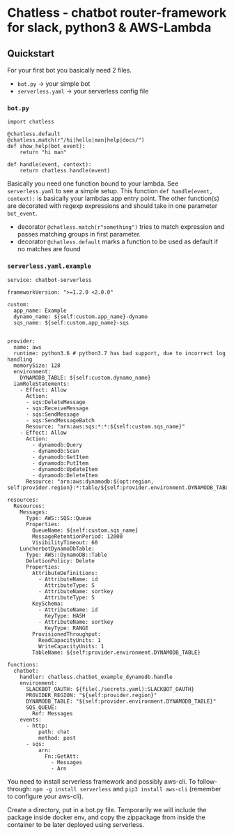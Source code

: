 # Chatless - chatbot router-framework for slack, python3 & AWS-Lambda

## Quickstart

For your first bot you basically need 2 files.
* `bot.py` -> your simple bot
* `serverless.yaml` -> your serverless config file

### `bot.py`
```
import chatless

@chatless.default
@chatless.match(r"/hi|hello|man|help|docs/")
def show_help(bot_event):
    return "hi man"

def handle(event, context):
    return chatless.handle(event)
```

Basically you need one function bound to your lambda.
See `serverless.yaml` to see a simple setup.
This function `def handle(event, context):` is basically your lambdas app entry point.
The other function(s) are decorated with regexp expressions and should take in one parameter `bot_event`.
* decorator `@chatless.match(r"something")` tries to match expression and passes matching groups in first parameter.
* decorator `@chatless.default` marks a function to be used as default if no matches are found

### `serverless.yaml.example`
```
service: chatbot-serverless

frameworkVersion: ">=1.2.0 <2.0.0"

custom:
  app_name: Example
  dynamo_name: ${self:custom.app_name}-dynamo
  sqs_name: ${self:custom.app_name}-sqs


provider:
  name: aws
  runtime: python3.6 # python3.7 has bad support, due to incorrect log handling
  memorySize: 128
  environment:
    DYNAMODB_TABLE: ${self:custom.dynamo_name}
  iamRoleStatements:
    - Effect: Allow
      Action:
      - sqs:DeleteMessage
      - sqs:ReceiveMessage
      - sqs:SendMessage
      - sqs:SendMessageBatch
      Resource: "arn:aws:sqs:*:*:${self:custom.sqs_name}" 
    - Effect: Allow
      Action:
        - dynamodb:Query
        - dynamodb:Scan
        - dynamodb:GetItem
        - dynamodb:PutItem
        - dynamodb:UpdateItem
        - dynamodb:DeleteItem
      Resource: "arn:aws:dynamodb:${opt:region, self:provider.region}:*:table/${self:provider.environment.DYNAMODB_TABLE}"

resources:
  Resources:
    Messages:
      Type: AWS::SQS::Queue
      Properties:
        QueueName: ${self:custom.sqs_name}
        MessageRetentionPeriod: 12000
        VisibilityTimeout: 60
    LuncherbotDynamoDbTable:
      Type: AWS::DynamoDB::Table
      DeletionPolicy: Delete
      Properties:
        AttributeDefinitions:
          - AttributeName: id
            AttributeType: S
          - AttributeName: sortkey
            AttributeType: S
        KeySchema:
          - AttributeName: id
            KeyType: HASH
          - AttributeName: sortkey
            KeyType: RANGE
        ProvisionedThroughput:
          ReadCapacityUnits: 1
          WriteCapacityUnits: 1
        TableName: ${self:provider.environment.DYNAMODB_TABLE}

functions:
  chatbot:
    handler: chatless.chatbot_example_dynamodb.handle
    environment:
      SLACKBOT_OAUTH: ${file(./secrets.yaml):SLACKBOT_OAUTH}
      PROVIDER_REGION: "${self:provider.region}"
      DYNAMODB_TABLE: "${self:provider.environment.DYNAMODB_TABLE}"
      SQS_QUEUE:
        Ref: Messages
    events:
      - http:
          path: chat
          method: post
      - sqs:
          arn:
            Fn::GetAtt:
              - Messages
              - Arn

```
You need to install serverless framework and possibly aws-cli.
To follow-through:
`npm -g install serverless` and `pip3 install aws-cli` (remember to configure your aws-cli).

Create a directory, put in a bot.py file.
Temporarily we will include the package inside docker env, and copy the zippackage from inside the container to be later deployed using serverless.
